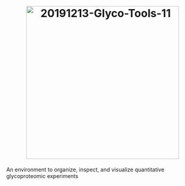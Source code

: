 <h1 align="center">
  <br>
  <a><img src="https://i.ibb.co/d7bf9vn/20191213-Glyco-Tools-11.png" alt="20191213-Glyco-Tools-11" border="0" width = "400"></a>
  
 
  <br>
</h1>
 An environment to organize, inspect, and visualize quantitative glycoproteomic experiments
